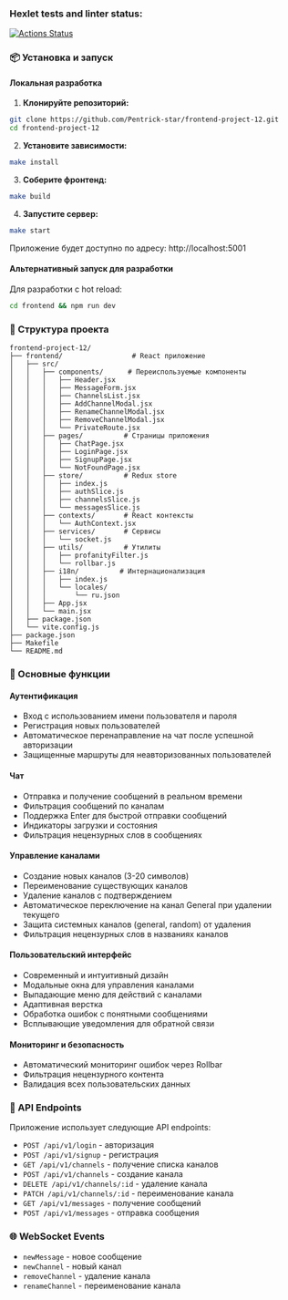 ### Hexlet tests and linter status:
[![Actions Status](https://github.com/Pentrick-star/frontend-project-12/actions/workflows/hexlet-check.yml/badge.svg)](https://github.com/Pentrick-star/frontend-project-12/actions)


### 📦 Установка и запуск

#### Локальная разработка

1. **Клонируйте репозиторий:**
```bash
git clone https://github.com/Pentrick-star/frontend-project-12.git
cd frontend-project-12
```

2. **Установите зависимости:**
```bash
make install
```

3. **Соберите фронтенд:**
```bash
make build
```

4. **Запустите сервер:**
```bash
make start
```

Приложение будет доступно по адресу: http://localhost:5001

#### Альтернативный запуск для разработки

Для разработки с hot reload:
```bash
cd frontend && npm run dev
```

### 🔧 Структура проекта

```
frontend-project-12/
├── frontend/                 # React приложение
│   ├── src/
│   │   ├── components/      # Переиспользуемые компоненты
│   │   │   ├── Header.jsx
│   │   │   ├── MessageForm.jsx
│   │   │   ├── ChannelsList.jsx
│   │   │   ├── AddChannelModal.jsx
│   │   │   ├── RenameChannelModal.jsx
│   │   │   ├── RemoveChannelModal.jsx
│   │   │   └── PrivateRoute.jsx
│   │   ├── pages/          # Страницы приложения
│   │   │   ├── ChatPage.jsx
│   │   │   ├── LoginPage.jsx
│   │   │   ├── SignupPage.jsx
│   │   │   └── NotFoundPage.jsx
│   │   ├── store/          # Redux store
│   │   │   ├── index.js
│   │   │   ├── authSlice.js
│   │   │   ├── channelsSlice.js
│   │   │   └── messagesSlice.js
│   │   ├── contexts/       # React контексты
│   │   │   └── AuthContext.jsx
│   │   ├── services/       # Сервисы
│   │   │   └── socket.js
│   │   ├── utils/          # Утилиты
│   │   │   ├── profanityFilter.js
│   │   │   └── rollbar.js
│   │   ├── i18n/          # Интернационализация
│   │   │   ├── index.js
│   │   │   └── locales/
│   │   │       └── ru.json
│   │   ├── App.jsx
│   │   └── main.jsx
│   ├── package.json
│   └── vite.config.js
├── package.json
├── Makefile
└── README.md
```

### 🎯 Основные функции

#### Аутентификация
- Вход с использованием имени пользователя и пароля
- Регистрация новых пользователей
- Автоматическое перенаправление на чат после успешной авторизации
- Защищенные маршруты для неавторизованных пользователей

#### Чат
- Отправка и получение сообщений в реальном времени
- Фильтрация сообщений по каналам
- Поддержка Enter для быстрой отправки сообщений
- Индикаторы загрузки и состояния
- Фильтрация нецензурных слов в сообщениях

#### Управление каналами
- Создание новых каналов (3-20 символов)
- Переименование существующих каналов
- Удаление каналов с подтверждением
- Автоматическое переключение на канал General при удалении текущего
- Защита системных каналов (general, random) от удаления
- Фильтрация нецензурных слов в названиях каналов

#### Пользовательский интерфейс
- Современный и интуитивный дизайн
- Модальные окна для управления каналами
- Выпадающие меню для действий с каналами
- Адаптивная верстка
- Обработка ошибок с понятными сообщениями
- Всплывающие уведомления для обратной связи

#### Мониторинг и безопасность
- Автоматический мониторинг ошибок через Rollbar
- Фильтрация нецензурного контента
- Валидация всех пользовательских данных

### 🔐 API Endpoints

Приложение использует следующие API endpoints:

- `POST /api/v1/login` - авторизация
- `POST /api/v1/signup` - регистрация
- `GET /api/v1/channels` - получение списка каналов
- `POST /api/v1/channels` - создание канала
- `DELETE /api/v1/channels/:id` - удаление канала
- `PATCH /api/v1/channels/:id` - переименование канала
- `GET /api/v1/messages` - получение сообщений
- `POST /api/v1/messages` - отправка сообщения

### 🌐 WebSocket Events

- `newMessage` - новое сообщение
- `newChannel` - новый канал
- `removeChannel` - удаление канала
- `renameChannel` - переименование канала
